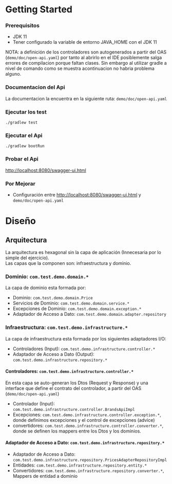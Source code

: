 # Getting Started

### Prerequisitos

* JDK 11
* Tener configurado la variable de entorno JAVA_HOME con el JDK 11

NOTA: a definición de los controladores son autogenerados a partir del OAS (`demo/doc/open-api.yaml`) por tanto al abrirlo en el IDE posiblemente salga errores de compilacion porque faltan clases.
Sin embargo al utilizar gradle a nivel de comando como se muestra acontinuacion no habria problema alguno.

### Documentacion del Api
La documentacion la encuentra en la siguiente ruta:
`demo/doc/open-api.yaml`

### Ejecutar los test
`./gradlew test`

### Ejecutar el Api
`./gradlew bootRun`

### Probar el Api
[http://localhost:8080/swagger-ui.html](http://localhost:8080/swagger-ui.html)

### Por Mejorar
* Configuración entre [http://localhost:8080/swagger-ui.html](http://localhost:8080/swagger-ui.html) y `demo/doc/open-api.yaml`

# Diseño

## Arquitectura

La arquitectura es hexagonal sin la capa de aplicación (Innecesaria por lo simple del ejercicio).  
Las capas que la componen son: infraestructura y dominio.  

### Dominio: `com.test.demo.domain.*`

La capa de dominio esta formada por:

* Dominio: `com.test.demo.domain.Price`
* Servicios de Dominio: `com.test.demo.domain.service.*`
* Excepciones de Dominio: `com.test.demo.domain.exception.*`
* Adaptador de Acceso a Dato: `com.test.demo.domain.adapter.repository`

### Infraestructura: `com.test.demo.infrastructure.*`

La capa de infraestructura esta formada por los siguientes adaptadores I/O:

* Controladores (Input): `com.test.demo.infrastructure.controller.*`
* Adaptador de Acceso a Dato (Output): `com.test.demo.infrastructure.repository.*`

#### Controladores: `com.test.demo.infrastructure.controller.*`
En esta capa se auto-generan los Dtos (Request y Response) y una interface que define el contrato del controlador, a partir del OAS (`demo/doc/open-api.yaml`)

* Controlador (Input): `com.test.demo.infrastructure.controller.BrandsApiImpl`
* Excepciones: `com.test.demo.infrastructure.controller.exception.*`, donde definimos excepciones y el control de excepciones (advice)
* convertidores: `com.test.demo.infrastructure.controller.converter.*`, donde se definen los mappers entre los Dtos y los dominios.

#### Adaptador de Acceso a Dato: `com.test.demo.infrastructure.repository.*`

* Adaptador de Acceso a Dato: `com.test.demo.infrastructure.repository.PricesAdapterRepositoryImpl`
* Entidades: `com.test.demo.infrastructure.repository.entity.*`
* Convertidores: `com.test.demo.infrastructure.repository.converter.*`, Mappers de entidad a dominio
